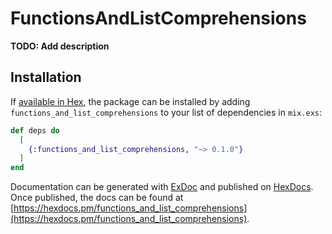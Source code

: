 # FunctionsAndListComprehensions

**TODO: Add description**

## Installation

If [available in Hex](https://hex.pm/docs/publish), the package can be installed
by adding `functions_and_list_comprehensions` to your list of dependencies in `mix.exs`:

```elixir
def deps do
  [
    {:functions_and_list_comprehensions, "~> 0.1.0"}
  ]
end
```

Documentation can be generated with [ExDoc](https://github.com/elixir-lang/ex_doc)
and published on [HexDocs](https://hexdocs.pm). Once published, the docs can
be found at [https://hexdocs.pm/functions_and_list_comprehensions](https://hexdocs.pm/functions_and_list_comprehensions).

